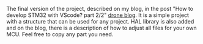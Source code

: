 The final version of the project, described on my blog, in the post "How to develop STM32 with VScode? part 2/2" [drone blog](https://symonbielenin.blogspot.com/).
It is a simple project with a structure that can be used for any project. HAL library is also added and on the blog, there is a description of how to adjust all files for your own MCU.
Feel free to copy any part you need. 
